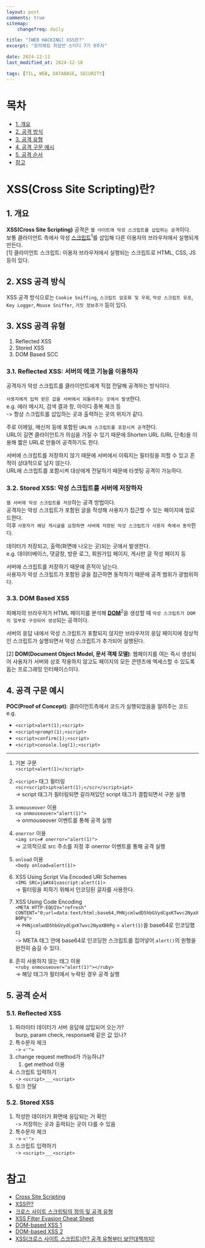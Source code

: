 ```yaml
---
layout: post
comments: true
sitemap:
    changefreq: daily

title: "[WEB HACKING] XSS란?"
excerpt: "모의해킹 취업반 스터디 7기 9주차"

date: 2024-12-11
last_modified_at: 2024-12-18

tags: [TIL, WEB, DATABASE, SECURITY]
---
```


# 목차
* [1. 개요](#1-개요)
* [2. 공격 방식](#2-xss-공격-방식)
* [3. 공격 유형](#3-xss-공격-유형)
* [4. 공격 구문 예시](#4-공격-구문-예시)
* [5. 공격 순서](#5-공격-순서)
* [참고](#참고)

# XSS(Cross Site Scripting)란?
## 1. 개요
**XSS(Cross Site Scripting)** 공격은 `웹 사이트에 악성 스크립트를 삽입하는 공격`이다.  
보통 클라이언트 측에서 악성 [스크립트](#footnote_1)<sup>1</sup>를 삽입해 다른 이용자의 브라우저에서 실행되게 만든다.  
<a name='footnote_1'>[1] 클라이언트 스크립트: 이용자 브라우저에서 실행되는 스크립트로 HTML, CSS, JS 등이 있다.</a>

## 2. XSS 공격 방식
XSS 공격 방식으로는 `Cookie Sniffing`, `스크립트 암호화 및 우회`, `악성 스크립트 유포`, `Key Logger`, `Mouse Sniffer`, `거짓 정보추가` 등이 있다.

## 3. XSS 공격 유형
1. Reflected XSS
1. Stored XSS
1. DOM Based SCC

### 3.1. Reflected XSS: 서버의 에코 기능을 이용하자
공격자가 악성 스크립트를 클라이언트에게 직접 전달해 공격하는 방식이다.  

`사용자에게 입력 받은 값을 서버에서 되돌려주는 곳에서 발생`한다.  
e.g. 에러 메시지, 검색 결과 창, 아이디 중복 체크 등  
-> 항상 스크립트를 삽입하는 곳과 출력하는 곳의 위치가 같다.  

주로 이메일, 메신저 등에 포함된 `URL에 스크립트를 포함시켜 공격`한다.  
URL이 길면 클라이언트가 의심을 가질 수 있기 때문에 Shorten URL (URL 단축)을 이용해 짧은 URL로 만들어 공격하기도 한다.  

서버에 스크립트를 저장하지 않기 때문에 서버에서 이뤄지는 필터링을 피할 수 있고 흔적이 상대적으로 남지 않는다.  
URL에 스크립트를 포함시켜 대상에게 전달하기 때문에 타겟팅 공격이 가능하다.

### 3.2. Stored XSS: 악성 스크립트를 서버에 저장하자
`웹 서버에 악성 스크립트를 저장`하는 공격 방법이다.  
공격자는 악성 스크립트가 포함된 글을 작성해 사용자가 접근할 수 있는 페이지에 업로드한다.  
이후 `사용자가 해당 게시글을 요청하면 서버에 저장된 악성 스크립트가 사용자 측에서 동작`한다.  

데이터가 저장되고, 출력(화면에 나오는 곳)되는 곳에서 발생한다.  
e.g. 데이터베이스, 댓글창, 방문 로그, 회원가입 페이지, 게시판 글 작성 페이지 등  

서버에 스크립트를 저장하기 때문에 흔적이 남는다.  
사용자가 악성 스크립트가 포함된 글을 접근하면 동작하기 때문에 공격 범위가 광범위하다.

### 3.3. DOM Based XSS
피해자의 브라우저가 HTML 페이지를 분석해 **[DOM](#footnote_2)**<sup>2</sup>을 생성할 때 `악성 스크립트가 DOM의 일부로 구성되어 생성`되는 공격이다.  

서버의 응답 내에서 악성 스크립트가 포함되지 않지만 브라우저의 응답 페이지에 정상적인 스크립트가 실행되면서 악성 스크립트가 추가되어 실행된다.  

<a name='footnote_2'>[2] <b>DOM(Document Object Model, 문서 객체 모델)</b>: 웹페이지를 여는 즉시 생성되어 사용자가 서버와 상호 작용하지 않고도 페이지의 모든 콘텐츠에 엑세스할 수 있도록 돕는 프로그래밍 인터페이스이다.</a>

## 4. 공격 구문 예시
**POC(Proof of Concept)**: 클라이언트측에서 코드가 실행되었음을 알려주는 코드  
e.g.
* `<script>alert(1);<script>`
* `<script>prompt(1);<script>`
* `<script>confirm(1);<script>`
* `<script>console.log(1);<script>`

---

1. 기본 구문  
`<script>alert(1)</script>`

1. `<script>` 태그 필터링  
`<scr<script>ipt>alert(1);</scr</script>ipt>`  
-> script 태그가 필터링되면 갈라져있던 script 태그가 결합되면서 구문 실행

1. `onmouseover` 이용  
`<a onmouseover="alert(1)">`  
-> onmouseover 이벤트를 통해 공격 실행  

1. `onerror` 이용  
`<img src=# onerror="alert(1)">`  
-> 고의적으로 src 주소를 지정 후 onerror 이벤트를 통해 공격 실행  

1. `onload` 이용  
`<body onload=alert(1)>`  

1. XSS Using Script Via Encoded URI Schemes  
`<IMG SRC=j&#X41vascript:alert(1)>`  
-> 필터링을 피하기 위해서 인코딩된 글자를 사용한다.  

1. XSS Using Code Encoding  
`<META HTTP-EQUIV="refresh" CONTENT="0;url=data:text/html;base64,PHNjcmlwdD5hbGVydCgxKTwvc2NyaXB0Pg">`  
-> `PHNjcmlwdD5hbGVydCgxKTwvc2NyaXB0Pg` = `alert(1)`을 base64로 인코딩했다  
-> META 태그 안에 base64로 인코딩한 스크립트를 집어넣어 `alert()`의 원형을 완전히 숨길 수 있다.  

1. 흔히 사용하지 않는 태그 이용  
`<ruby onmouseover="alert(1)"></ruby>`  
-> 해당 태그가 필터에서 누락된 경우 공격 실행  

## 5. 공격 순서
### 5.1. Reflected XSS
1. 파라미터 데이터가 서버 응답에 삽입되어 오는가?  
burp, param check, response에 같은 값 있나?  
1. 특수문자 체크  
-> `<'">`
1. change request method가 가능하냐?
    1. get method 이용
1. 스크립트 입력하기  
-> `<script>___<script>`
1. 링크 전달

### 5.2. Stored XSS
1. 작성한 데이터가 화면에 응답되는 거 확인  
-> 저장하는 곳과 출력되는 곳이 다를 수 있음
2. 특수문자 체크  
-> `<'">`
3. 스크립트 입력하기  
-> `<script>___<script>`

# 참고
* [Cross Site Scripting](https://owasp.org/www-community/attacks/xss/)
* [XSS란?](https://tibetsandfox.tistory.com/5)
* [크로스 사이트 스크립팅의 정의 및 공격 유형](https://nordvpn.com/ko/blog/xss-attack/)
* [XSS Filter Evasion Cheat Sheet](https://cheatsheetseries.owasp.org/cheatsheets/XSS_Filter_Evasion_Cheat_Sheet.html)
* [DOM-based XSS 1](https://portswigger.net/web-security/cross-site-scripting/dom-based)
* [DOM-based XSS 2](https://owasp.org/www-community/attacks/DOM_Based_XSS)
* [XSS(크로스 사이트 스크립트)란? 공격 유형부터 보안대책까지!](https://www.skshieldus.com/blog-security/security-trend-idx-06)